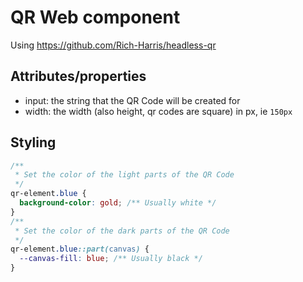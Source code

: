 # QR Web component

Using https://github.com/Rich-Harris/headless-qr


## Attributes/properties
- input<string>: the string that the QR Code will be created for
- width<string>: the width (also height, qr codes are square) in px, ie `150px`

## Styling

```css
/**
 * Set the color of the light parts of the QR Code
 */
qr-element.blue {
  background-color: gold; /** Usually white */
}
/**
 * Set the color of the dark parts of the QR Code
 */
qr-element.blue::part(canvas) {
  --canvas-fill: blue; /** Usually black */
}
```
